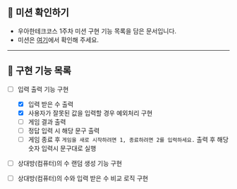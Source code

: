 ## 👀 미션 확인하기
- 우아한테크코스 1주차 미션 구현 기능 목록을 담은 문서입니다.
- 미션은 [여기](https://github.com/woowacourse-precourse/java-baseball-6#-%EA%B8%B0%EB%8A%A5-%EC%9A%94%EA%B5%AC-%EC%82%AC%ED%95%AD)에서 확인해 주세요.

---

## 🚀 구현 기능 목록

- [ ] 입력 출력 기능 구현
    - [x] 입력 받은 수 출력
    - [x] 사용자가 잘못된 값을 입력할 경우 예외처리 구현
    - [ ] 게임 결과 출력
    - [ ] 정답 입력 시 해당 문구 출력
    - [ ] 게임 종료 후 `게임을 새로 시작하려면 1, 종료하려면 2를 입력하세요.` 출력 후 해당 숫자 입력시 문구대로 실행
- [ ] 상대방(컴퓨터)의 수 랜덤 생성 기능 구현
- [ ] 상대방(컴퓨터)의 수와 입력 받은 수 비교 로직 구현

